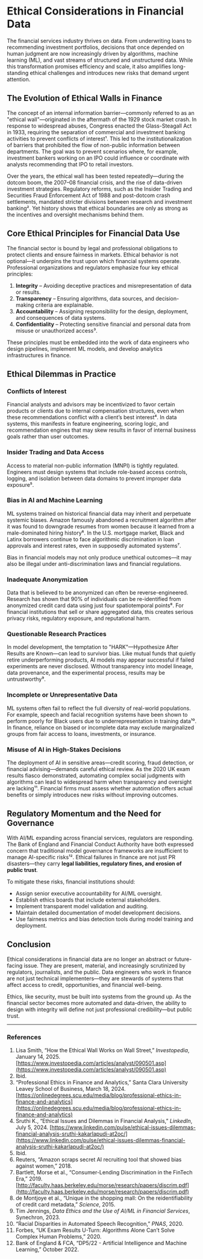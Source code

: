 # Ethical Considerations in Financial Data

The financial services industry thrives on data. From underwriting loans to recommending investment portfolios, decisions that once depended on human judgment are now increasingly driven by algorithms, machine learning (ML), and vast streams of structured and unstructured data. While this transformation promises efficiency and scale, it also amplifies long-standing ethical challenges and introduces new risks that demand urgent attention.

## The Evolution of Ethical Walls in Finance

The concept of an internal information barrier—commonly referred to as an "ethical wall"—originated in the aftermath of the 1929 stock market crash. In response to widespread abuses, Congress enacted the Glass-Steagall Act in 1933, requiring the separation of commercial and investment banking activities to prevent conflicts of interest¹. This led to the institutionalization of barriers that prohibited the flow of non-public information between departments. The goal was to prevent scenarios where, for example, investment bankers working on an IPO could influence or coordinate with analysts recommending that IPO to retail investors.

Over the years, the ethical wall has been tested repeatedly—during the dotcom boom, the 2007–08 financial crisis, and the rise of data-driven investment strategies. Regulatory reforms, such as the Insider Trading and Securities Fraud Enforcement Act of 1988 and post-dotcom crash settlements, mandated stricter divisions between research and investment banking². Yet history shows that ethical boundaries are only as strong as the incentives and oversight mechanisms behind them.

## Core Ethical Principles for Financial Data Use

The financial sector is bound by legal and professional obligations to protect clients and ensure fairness in markets. Ethical behavior is not optional—it underpins the trust upon which financial systems operate. Professional organizations and regulators emphasize four key ethical principles:

1. **Integrity** – Avoiding deceptive practices and misrepresentation of data or results.
2. **Transparency** – Ensuring algorithms, data sources, and decision-making criteria are explainable.
3. **Accountability** – Assigning responsibility for the design, deployment, and consequences of data systems.
4. **Confidentiality** – Protecting sensitive financial and personal data from misuse or unauthorized access³.

These principles must be embedded into the work of data engineers who design pipelines, implement ML models, and develop analytics infrastructures in finance.

## Ethical Dilemmas in Practice

### Conflicts of Interest

Financial analysts and advisors may be incentivized to favor certain products or clients due to internal compensation structures, even when these recommendations conflict with a client’s best interest⁴. In data systems, this manifests in feature engineering, scoring logic, and recommendation engines that may skew results in favor of internal business goals rather than user outcomes.

### Insider Trading and Data Access

Access to material non-public information (MNPI) is tightly regulated. Engineers must design systems that include role-based access controls, logging, and isolation between data domains to prevent improper data exposure⁵.

### Bias in AI and Machine Learning

ML systems trained on historical financial data may inherit and perpetuate systemic biases. Amazon famously abandoned a recruitment algorithm after it was found to downgrade resumes from women because it learned from a male-dominated hiring history⁶. In the U.S. mortgage market, Black and Latinx borrowers continue to face algorithmic discrimination in loan approvals and interest rates, even in supposedly automated systems⁷.

Bias in financial models may not only produce unethical outcomes—it may also be illegal under anti-discrimination laws and financial regulations.

### Inadequate Anonymization

Data that is believed to be anonymized can often be reverse-engineered. Research has shown that 90% of individuals can be re-identified from anonymized credit card data using just four spatiotemporal points⁸. For financial institutions that sell or share aggregated data, this creates serious privacy risks, regulatory exposure, and reputational harm.

### Questionable Research Practices

In model development, the temptation to "HARK"—Hypothesize After Results are Known—can lead to survivor bias. Like mutual funds that quietly retire underperforming products, AI models may appear successful if failed experiments are never disclosed. Without transparency into model lineage, data provenance, and the experimental process, results may be untrustworthy⁹.

### Incomplete or Unrepresentative Data

ML systems often fail to reflect the full diversity of real-world populations. For example, speech and facial recognition systems have been shown to perform poorly for Black users due to underrepresentation in training data¹⁰. In finance, reliance on biased or incomplete data may exclude marginalized groups from fair access to loans, investments, or insurance.

### Misuse of AI in High-Stakes Decisions

The deployment of AI in sensitive areas—credit scoring, fraud detection, or financial advising—demands careful ethical review. As the 2020 UK exam results fiasco demonstrated, automating complex social judgments with algorithms can lead to widespread harm when transparency and oversight are lacking¹¹. Financial firms must assess whether automation offers actual benefits or simply introduces new risks without improving outcomes.

## Regulatory Momentum and the Need for Governance

With AI/ML expanding across financial services, regulators are responding. The Bank of England and Financial Conduct Authority have both expressed concern that traditional model governance frameworks are insufficient to manage AI-specific risks¹². Ethical failures in finance are not just PR disasters—they carry **legal liabilities, regulatory fines, and erosion of public trust**.

To mitigate these risks, financial institutions should:

* Assign senior executive accountability for AI/ML oversight.
* Establish ethics boards that include external stakeholders.
* Implement transparent model validation and auditing.
* Maintain detailed documentation of model development decisions.
* Use fairness metrics and bias detection tools during model training and deployment.

## Conclusion

Ethical considerations in financial data are no longer an abstract or future-facing issue. They are present, material, and increasingly scrutinized by regulators, journalists, and the public. Data engineers who work in finance are not just technical implementers—they are stewards of systems that affect access to credit, opportunities, and financial well-being.

Ethics, like security, must be built into systems from the ground up. As the financial sector becomes more automated and data-driven, the ability to design with integrity will define not just professional credibility—but public trust.

---

### References

1. Lisa Smith, “How the Ethical Wall Works on Wall Street,” *Investopedia*, January 14, 2025. [https://www.investopedia.com/articles/analyst/090501.asp](https://www.investopedia.com/articles/analyst/090501.asp)
2. Ibid.
3. “Professional Ethics in Finance and Analytics,” Santa Clara University Leavey School of Business, March 18, 2024. [https://onlinedegrees.scu.edu/media/blog/professional-ethics-in-finance-and-analytics](https://onlinedegrees.scu.edu/media/blog/professional-ethics-in-finance-and-analytics)
4. Sruthi K., “Ethical Issues and Dilemmas in Financial Analysis,” *LinkedIn*, July 5, 2024. [https://www.linkedin.com/pulse/ethical-issues-dilemmas-financial-analysis-sruthi-kakarlapudi-at2oc/](https://www.linkedin.com/pulse/ethical-issues-dilemmas-financial-analysis-sruthi-kakarlapudi-at2oc/)
5. Ibid.
6. Reuters, “Amazon scraps secret AI recruiting tool that showed bias against women,” 2018.
7. Bartlett, Morse et al., “Consumer-Lending Discrimination in the FinTech Era,” 2019. [http://faculty.haas.berkeley.edu/morse/research/papers/discrim.pdf](http://faculty.haas.berkeley.edu/morse/research/papers/discrim.pdf)
8. de Montjoye et al., “Unique in the shopping mall: On the reidentifiability of credit card metadata,” *Science*, 2015.
9. Tim Jennings, *Data Ethics and the Use of AI/ML in Financial Services*, Synechron, 2023.
10. “Racial Disparities in Automated Speech Recognition,” *PNAS*, 2020.
11. Forbes, “UK Exam Results U-Turn: Algorithms Alone Can’t Solve Complex Human Problems,” 2020.
12. Bank of England & FCA, “DP5/22 - Artificial Intelligence and Machine Learning,” October 2022.
